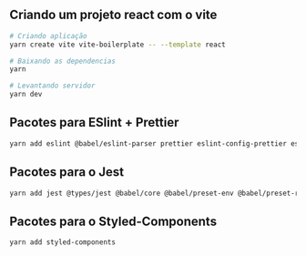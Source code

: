 ## Criando um projeto react com o vite
```bash
# Criando aplicação
yarn create vite vite-boilerplate -- --template react

# Baixando as dependencias
yarn

# Levantando servidor
yarn dev
```

## Pacotes para ESlint + Prettier
```bash
yarn add eslint @babel/eslint-parser prettier eslint-config-prettier eslint-plugin-prettier eslint-plugin-react eslint-plugin-react-hooks eslint-plugin-storybook -D
```

## Pacotes para o Jest
```bash
yarn add jest @types/jest @babel/core @babel/preset-env @babel/preset-react babel-jest babel-loader jest-styled-components jest-environment-jsdom @testing-library/react @testing-library/jest-dom -D
```

## Pacotes para o Styled-Components
```bash
yarn add styled-components
```